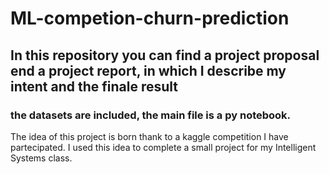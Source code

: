 # ML-competion-churn-prediction


## In this repository you can find a project proposal end a project report, in which I describe my intent and the finale result

### the datasets are included, the main file is a py notebook. 

The idea of this project is born thank to a kaggle competition I have partecipated. I used this idea to complete a small project for my Intelligent Systems class.
